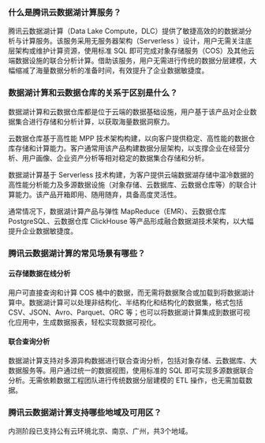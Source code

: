 ### 什么是腾讯云数据湖计算服务？
腾讯云数据湖计算（Data Lake Compute，DLC）提供了敏捷高效的的数据湖分析与计算服务。该服务采用无服务器架构（Serverless ）设计，用户无需关注底层架构或维护计算资源，使用标准 SQL 即可完成对象存储服务（COS）及其他云端数据设施的联合分析计算。借助该服务，用户无需进行传统的数据分层建模，大幅缩减了海量数据分析的准备时间，有效提升了企业数据敏捷度。

### 数据湖计算和云数据仓库的关系于区别是什么？
数据湖计算和云数据仓库都是位于云端的数据基础设施，用户基于该产品对企业数据集合进行存储和分析计算，以获取海量数据洞察力。

云数据仓库基于高性能 MPP 技术架构构建，以向客户提供稳定、高性能的数据仓库存储和计算能力。客户通常用该产品构建数据分层架构，以支撑企业在经营分析、用户画像、企业资产分析等相对稳定的数据集合存储和分析。 

数据湖计算基于 Serverless 技术构建，为客户提供云端数据湖存储中温冷数据的高性能分析能力及多源数据设施（对象存储、云数据库、云数据仓库等）的联合计算能力。该产品开箱即用、随用随弃，具备高度灵活性。

通常情况下，数据湖计算产品与弹性 MapReduce（EMR）、云数据仓库 PostgreSQL、云数据仓库 ClickHouse 等产品形成融合数据湖技术架构，以大幅提升企业数据敏捷度。

### 腾讯云数据湖计算的常见场景有哪些？
#### 云存储数据在线分析
用户可直接查询和计算 COS 桶中的数据，而无需将数据聚合或加载到将数据湖计算中。数据湖计算可以处理非结构化、半结构化和结构化的数据集，格式包括 CSV、JSON、Avro、Parquet、ORC 等；也可以将数据湖计算集成到数据可视化应用中，生成数据报表，轻松实现数据可视化。

#### 联合查询分析
数据湖计算支持对多源异构数据进行联合查询分析，包括对象存储、云数据库、大数据服务等。用户通过统一的数据视图，使用标准的 SQL 即可实现多源数据联合分析。无需依赖数据工程团队进行传统数据分层建模的 ETL 操作，也无需加载数据。

### 腾讯云数据湖计算支持哪些地域及可用区？
内测阶段已支持公有云环境北京、南京、广州，共3个地域。

